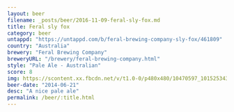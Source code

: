 ```yaml
---
layout: beer
filename: _posts/beer/2016-11-09-feral-sly-fox.md
title: Feral sly fox
category: beer
untappd: "https://untappd.com/b/feral-brewing-company-sly-fox/461809"
country: "Australia"
brewery: "Feral Brewing Company"
breweryURL: "/brewery/feral-brewing-company.html"
style: "Pale Ale - Australian"
score: 8
img: https://scontent.xx.fbcdn.net/v/t1.0-0/p480x480/10470597_10152534300708745_7685915012921086968_n.jpg?oh=92b01c6ecb4e6f242f351bdd5feef95a&oe=599EAE8A
beer-date: "2014-06-21"
desc: "A nice pale ale"
permalink: /beer/:title.html
---
```

